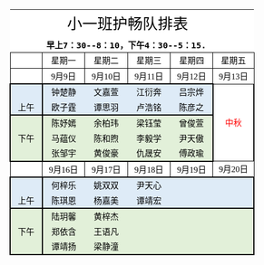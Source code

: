 <html xmlns:v="urn:schemas-microsoft-com:vml"
xmlns:o="urn:schemas-microsoft-com:office:office"
xmlns:x="urn:schemas-microsoft-com:office:excel"
xmlns="http://www.w3.org/TR/REC-html40">

<head>
<meta http-equiv="Content-Type" content="text/html; charset=utf-8">
<meta name="ProgId" content="Excel.Sheet">
<meta name="Generator" content="Aspose.Cell 18.4">
<link rel="File-List" href="090520175159_files/filelist.xml">
<link rel="Edit-Time-Data" href="090520175159_files/editdata.mso">
<link rel="OLE-Object-Data" href="090520175159_files/oledata.mso">
<!--[if gte mso 9]><xml>
 <o:DocumentProperties>
  <o:Author>bin chen</o:Author>
  <o:Created>2015-06-06T02:19:34Z</o:Created>
  <o:LastSaved>2019-09-05T19:19:11Z</o:LastSaved>
</o:DocumentProperties>
</xml><![endif]-->
<style>
<!--table
 {mso-displayed-decimal-separator:"\.";
 mso-displayed-thousand-separator:"\,";}
@page
 {
 mso-header-data:"";
 mso-footer-data:"";
 margin:0.75in 0.7in 0.75in 0.7in;
 mso-header-margin:0.3in;
 mso-footer-margin:0.3in;
 mso-page-orientation:Portrait;
 }
tr
 {mso-height-source:auto;
 mso-ruby-visibility:none;}
col
 {mso-width-source:auto;
 mso-ruby-visibility:none;}
br
 {mso-data-placement:same-cell;}
ruby
 {ruby-align:left;}
.style0
 {
 mso-number-format:General;
 text-align:general;
 vertical-align:bottom;
 white-space:nowrap;
 background:white;
 mso-pattern:auto;
 color:#000000;
 font-size:11pt;
 font-weight:400;
 font-style:normal;
 font-family:"等线","sans-serif";
 border:none;
 mso-protection:locked visible;
 mso-style-name:Normal;
 mso-style-id:0;}
.font0
 {
 color:#000000;
 font-size:11pt;
 font-weight:400;
 font-style:normal;
 font-family:"等线","sans-serif"; }
.font1
 {
 color:#000000;
 font-size:10pt;
 font-weight:400;
 font-style:normal;
 font-family:"Arial","sans-serif"; }
.font2
 {
 color:#000000;
 font-size:9pt;
 font-weight:400;
 font-style:normal;
 font-family:"等线","monospace"; }
.font3
 {
 color:#FF0000;
 font-size:11pt;
 font-weight:400;
 font-style:normal;
 font-family:"等线","sans-serif"; }
.font4
 {
 color:#000000;
 font-size:20pt;
 font-weight:400;
 font-style:normal;
 font-family:"等线","monospace"; }
.font5
 {
 color:#000000;
 font-size:11pt;
 font-weight:700;
 font-style:normal;
 font-family:"等线","monospace"; }
td
 {mso-style-parent:style0;
 mso-number-format:General;
 text-align:general;
 vertical-align:bottom;
 white-space:nowrap;
 background:white;
 mso-pattern:auto;
 color:#000000;
 font-size:11pt;
 font-weight:400;
 font-style:normal;
 font-family:"等线","sans-serif";
 border:none;
 mso-protection:locked visible;
 mso-ignore:padding;}
.style0
 {
 text-align:general;
 vertical-align:bottom;
 white-space:nowrap;
 background:white;
 mso-pattern:auto;
 color:#000000;
 font-size:11pt;
 font-weight:400;
 font-style:normal;
 font-family:"等线","sans-serif";
 mso-protection:locked visible;
 mso-style-name:"Normal";
 }
.style1
 {
 text-align:general;
 vertical-align:middle;
 white-space:nowrap;
 background:white;
 mso-pattern:auto;
 color:#000000;
 font-size:10pt;
 font-weight:400;
 font-style:normal;
 font-family:"Arial","sans-serif";
 mso-protection:locked visible;
 }
.style2
 {
 text-align:general;
 vertical-align:middle;
 white-space:nowrap;
 background:white;
 mso-pattern:auto;
 color:#000000;
 font-size:10pt;
 font-weight:400;
 font-style:normal;
 font-family:"Arial","sans-serif";
 mso-protection:locked visible;
 }
.style3
 {
 text-align:general;
 vertical-align:middle;
 white-space:nowrap;
 background:white;
 mso-pattern:auto;
 color:#000000;
 font-size:10pt;
 font-weight:400;
 font-style:normal;
 font-family:"Arial","sans-serif";
 mso-protection:locked visible;
 }
.style4
 {
 text-align:general;
 vertical-align:middle;
 white-space:nowrap;
 background:white;
 mso-pattern:auto;
 color:#000000;
 font-size:10pt;
 font-weight:400;
 font-style:normal;
 font-family:"Arial","sans-serif";
 mso-protection:locked visible;
 }
.style5
 {
 text-align:general;
 vertical-align:middle;
 white-space:nowrap;
 background:white;
 mso-pattern:auto;
 color:#000000;
 font-size:10pt;
 font-weight:400;
 font-style:normal;
 font-family:"Arial","sans-serif";
 mso-protection:locked visible;
 }
.style6
 {
 text-align:general;
 vertical-align:middle;
 white-space:nowrap;
 background:white;
 mso-pattern:auto;
 color:#000000;
 font-size:10pt;
 font-weight:400;
 font-style:normal;
 font-family:"Arial","sans-serif";
 mso-protection:locked visible;
 }
.style7
 {
 text-align:general;
 vertical-align:middle;
 white-space:nowrap;
 background:white;
 mso-pattern:auto;
 color:#000000;
 font-size:10pt;
 font-weight:400;
 font-style:normal;
 font-family:"Arial","sans-serif";
 mso-protection:locked visible;
 }
.style8
 {
 text-align:general;
 vertical-align:middle;
 white-space:nowrap;
 background:white;
 mso-pattern:auto;
 color:#000000;
 font-size:10pt;
 font-weight:400;
 font-style:normal;
 font-family:"Arial","sans-serif";
 mso-protection:locked visible;
 }
.style9
 {
 text-align:general;
 vertical-align:middle;
 white-space:nowrap;
 background:white;
 mso-pattern:auto;
 color:#000000;
 font-size:10pt;
 font-weight:400;
 font-style:normal;
 font-family:"Arial","sans-serif";
 mso-protection:locked visible;
 }
.style10
 {
 text-align:general;
 vertical-align:middle;
 white-space:nowrap;
 background:white;
 mso-pattern:auto;
 color:#000000;
 font-size:10pt;
 font-weight:400;
 font-style:normal;
 font-family:"Arial","sans-serif";
 mso-protection:locked visible;
 }
.style11
 {
 text-align:general;
 vertical-align:middle;
 white-space:nowrap;
 background:white;
 mso-pattern:auto;
 color:#000000;
 font-size:10pt;
 font-weight:400;
 font-style:normal;
 font-family:"Arial","sans-serif";
 mso-protection:locked visible;
 }
.style12
 {
 text-align:general;
 vertical-align:middle;
 white-space:nowrap;
 background:white;
 mso-pattern:auto;
 color:#000000;
 font-size:10pt;
 font-weight:400;
 font-style:normal;
 font-family:"Arial","sans-serif";
 mso-protection:locked visible;
 }
.style13
 {
 text-align:general;
 vertical-align:middle;
 white-space:nowrap;
 background:white;
 mso-pattern:auto;
 color:#000000;
 font-size:10pt;
 font-weight:400;
 font-style:normal;
 font-family:"Arial","sans-serif";
 mso-protection:locked visible;
 }
.style14
 {
 text-align:general;
 vertical-align:middle;
 white-space:nowrap;
 background:white;
 mso-pattern:auto;
 color:#000000;
 font-size:10pt;
 font-weight:400;
 font-style:normal;
 font-family:"Arial","sans-serif";
 mso-protection:locked visible;
 }
.x15
 {
 mso-style-parent:style0;
 mso-number-format:General;
 text-align:general;
 vertical-align:bottom;
 white-space:nowrap;
 background:white;
 mso-pattern:auto;
 color:#000000;
 font-size:11pt;
 font-weight:400;
 font-style:normal;
 font-family:"等线","sans-serif";
 mso-protection:locked visible;
 }
.style16
 {
 mso-number-format:"0%";
 text-align:general;
 vertical-align:middle;
 white-space:nowrap;
 background:white;
 mso-pattern:auto;
 color:#000000;
 font-size:10pt;
 font-weight:400;
 font-style:normal;
 font-family:"Arial","sans-serif";
 mso-protection:locked visible;
 mso-style-name:"Percent";
 }
.style17
 {
 mso-number-format:"_ \0022¥\0022* \#\,\#\#0\.00_ \;_ \0022¥\0022* -\#\,\#\#0\.00_ \;_ \0022¥\0022* \0022-\0022??_ \;_ \@_ ";
 text-align:general;
 vertical-align:middle;
 white-space:nowrap;
 background:white;
 mso-pattern:auto;
 color:#000000;
 font-size:10pt;
 font-weight:400;
 font-style:normal;
 font-family:"Arial","sans-serif";
 mso-protection:locked visible;
 mso-style-name:"Currency";
 }
.style18
 {
 mso-number-format:"_ \0022¥\0022* \#\,\#\#0_ \;_ \0022¥\0022* -\#\,\#\#0_ \;_ \0022¥\0022* \0022-\0022_ \;_ \@_ ";
 text-align:general;
 vertical-align:middle;
 white-space:nowrap;
 background:white;
 mso-pattern:auto;
 color:#000000;
 font-size:10pt;
 font-weight:400;
 font-style:normal;
 font-family:"Arial","sans-serif";
 mso-protection:locked visible;
 mso-style-name:"Currency [0]";
 }
.style19
 {
 mso-number-format:"_ * \#\,\#\#0\.00_ \;_ * -\#\,\#\#0\.00_ \;_ * \0022-\0022??_ \;_ \@_ ";
 text-align:general;
 vertical-align:middle;
 white-space:nowrap;
 background:white;
 mso-pattern:auto;
 color:#000000;
 font-size:10pt;
 font-weight:400;
 font-style:normal;
 font-family:"Arial","sans-serif";
 mso-protection:locked visible;
 mso-style-name:"Comma";
 }
.style20
 {
 mso-number-format:"_ * \#\,\#\#0_ \;_ * -\#\,\#\#0_ \;_ * \0022-\0022_ \;_ \@_ ";
 text-align:general;
 vertical-align:middle;
 white-space:nowrap;
 background:white;
 mso-pattern:auto;
 color:#000000;
 font-size:10pt;
 font-weight:400;
 font-style:normal;
 font-family:"Arial","sans-serif";
 mso-protection:locked visible;
 mso-style-name:"Comma [0]";
 }
.x21
 {
 mso-style-parent:style0;
 mso-number-format:General;
 text-align:center;
 vertical-align:middle;
 white-space:nowrap;
 background:#DEEBF7;
 mso-pattern:auto none;
 color:#000000;
 font-size:11pt;
 font-weight:400;
 font-style:normal;
 font-family:"等线","sans-serif";
 border-top:none;
 border-right:none;
 border-bottom:2px solid windowtext;
 border-left:2px solid windowtext;
 mso-diagonal-down:none;
 mso-diagonal-up:none;
 mso-protection:locked visible;
 }
.x22
 {
 mso-style-parent:style0;
 mso-number-format:General;
 text-align:center;
 vertical-align:middle;
 white-space:nowrap;
 background:#DEEBF7;
 mso-pattern:auto none;
 color:#000000;
 font-size:11pt;
 font-weight:400;
 font-style:normal;
 font-family:"等线","sans-serif";
 border-top:none;
 border-right:none;
 border-bottom:2px solid windowtext;
 border-left:none;
 mso-diagonal-down:none;
 mso-diagonal-up:none;
 mso-protection:locked visible;
 }
.x23
 {
 mso-style-parent:style0;
 mso-number-format:General;
 text-align:center;
 vertical-align:middle;
 white-space:nowrap;
 background:#DEEBF7;
 mso-pattern:auto none;
 color:#000000;
 font-size:11pt;
 font-weight:400;
 font-style:normal;
 font-family:"等线","sans-serif";
 border-top:none;
 border-right:2px solid windowtext;
 border-bottom:2px solid windowtext;
 border-left:none;
 mso-diagonal-down:none;
 mso-diagonal-up:none;
 mso-protection:locked visible;
 }
.x24
 {
 mso-style-parent:style0;
 mso-number-format:General;
 text-align:center;
 vertical-align:middle;
 white-space:nowrap;
 background:#E2F0D9;
 mso-pattern:auto none;
 color:#000000;
 font-size:11pt;
 font-weight:400;
 font-style:normal;
 font-family:"等线","sans-serif";
 border-top:2px solid windowtext;
 border-right:none;
 border-bottom:none;
 border-left:none;
 mso-diagonal-down:none;
 mso-diagonal-up:none;
 mso-protection:locked visible;
 }
.x25
 {
 mso-style-parent:style0;
 mso-number-format:General;
 text-align:center;
 vertical-align:middle;
 white-space:nowrap;
 background:#E2F0D9;
 mso-pattern:auto none;
 color:#000000;
 font-size:11pt;
 font-weight:400;
 font-style:normal;
 font-family:"等线","sans-serif";
 mso-protection:locked visible;
 }
.x26
 {
 mso-style-parent:style0;
 mso-number-format:General;
 text-align:center;
 vertical-align:middle;
 white-space:nowrap;
 background:#E2F0D9;
 mso-pattern:auto none;
 color:#000000;
 font-size:11pt;
 font-weight:400;
 font-style:normal;
 font-family:"等线","sans-serif";
 border-top:2px solid windowtext;
 border-right:none;
 border-bottom:none;
 border-left:2px solid windowtext;
 mso-diagonal-down:none;
 mso-diagonal-up:none;
 mso-protection:locked visible;
 }
.x27
 {
 mso-style-parent:style0;
 mso-number-format:General;
 text-align:center;
 vertical-align:middle;
 white-space:nowrap;
 background:#E2F0D9;
 mso-pattern:auto none;
 color:#000000;
 font-size:11pt;
 font-weight:400;
 font-style:normal;
 font-family:"等线","sans-serif";
 border-top:none;
 border-right:2px solid windowtext;
 border-bottom:none;
 border-left:none;
 mso-diagonal-down:none;
 mso-diagonal-up:none;
 mso-protection:locked visible;
 }
.x28
 {
 mso-style-parent:style0;
 mso-number-format:General;
 text-align:center;
 vertical-align:middle;
 white-space:nowrap;
 background:#E2F0D9;
 mso-pattern:auto none;
 color:#000000;
 font-size:11pt;
 font-weight:400;
 font-style:normal;
 font-family:"等线","sans-serif";
 border-top:none;
 border-right:none;
 border-bottom:none;
 border-left:2px solid windowtext;
 mso-diagonal-down:none;
 mso-diagonal-up:none;
 mso-protection:locked visible;
 }
.x29
 {
 mso-style-parent:style0;
 mso-number-format:General;
 text-align:center;
 vertical-align:middle;
 white-space:nowrap;
 background:#E2F0D9;
 mso-pattern:auto none;
 color:#000000;
 font-size:11pt;
 font-weight:400;
 font-style:normal;
 font-family:"等线","sans-serif";
 border-top:none;
 border-right:none;
 border-bottom:2px solid windowtext;
 border-left:2px solid windowtext;
 mso-diagonal-down:none;
 mso-diagonal-up:none;
 mso-protection:locked visible;
 }
.x30
 {
 mso-style-parent:style0;
 mso-number-format:General;
 text-align:center;
 vertical-align:bottom;
 white-space:nowrap;
 background:#E2F0D9;
 mso-pattern:auto none;
 color:#000000;
 font-size:11pt;
 font-weight:400;
 font-style:normal;
 font-family:"等线","sans-serif";
 border-top:none;
 border-right:none;
 border-bottom:2px solid windowtext;
 border-left:none;
 mso-diagonal-down:none;
 mso-diagonal-up:none;
 mso-protection:locked visible;
 }
.x31
 {
 mso-style-parent:style0;
 mso-number-format:General;
 text-align:general;
 vertical-align:bottom;
 white-space:nowrap;
 background:#E2F0D9;
 mso-pattern:auto none;
 color:#000000;
 font-size:11pt;
 font-weight:400;
 font-style:normal;
 font-family:"等线","sans-serif";
 border-top:none;
 border-right:none;
 border-bottom:2px solid windowtext;
 border-left:none;
 mso-diagonal-down:none;
 mso-diagonal-up:none;
 mso-protection:locked visible;
 }
.x32
 {
 mso-style-parent:style0;
 mso-number-format:General;
 text-align:general;
 vertical-align:bottom;
 white-space:nowrap;
 background:#E2F0D9;
 mso-pattern:auto none;
 color:#000000;
 font-size:11pt;
 font-weight:400;
 font-style:normal;
 font-family:"等线","sans-serif";
 border-top:none;
 border-right:2px solid windowtext;
 border-bottom:2px solid windowtext;
 border-left:none;
 mso-diagonal-down:none;
 mso-diagonal-up:none;
 mso-protection:locked visible;
 }
.x33
 {
 mso-style-parent:style0;
 mso-number-format:General;
 text-align:center;
 vertical-align:middle;
 white-space:nowrap;
 background:#DEEBF7;
 mso-pattern:auto none;
 color:#000000;
 font-size:11pt;
 font-weight:400;
 font-style:normal;
 font-family:"等线","sans-serif";
 border-top:none;
 border-right:none;
 border-bottom:none;
 border-left:2px solid windowtext;
 mso-diagonal-down:none;
 mso-diagonal-up:none;
 mso-protection:locked visible;
 }
.x34
 {
 mso-style-parent:style0;
 mso-number-format:General;
 text-align:center;
 vertical-align:middle;
 white-space:nowrap;
 background:#DEEBF7;
 mso-pattern:auto none;
 color:#000000;
 font-size:11pt;
 font-weight:400;
 font-style:normal;
 font-family:"等线","sans-serif";
 mso-protection:locked visible;
 }
.x35
 {
 mso-style-parent:style0;
 mso-number-format:General;
 text-align:general;
 vertical-align:bottom;
 white-space:nowrap;
 background:white;
 mso-pattern:auto;
 color:#000000;
 font-size:11pt;
 font-weight:400;
 font-style:normal;
 font-family:"等线","sans-serif";
 border-top:1px solid windowtext;
 border-right:1px solid windowtext;
 border-bottom:1px solid windowtext;
 border-left:1px solid windowtext;
 mso-diagonal-down:none;
 mso-diagonal-up:none;
 mso-protection:locked visible;
 }
.x36
 {
 mso-style-parent:style0;
 mso-number-format:General;
 text-align:center;
 vertical-align:bottom;
 white-space:nowrap;
 background:white;
 mso-pattern:auto;
 color:#000000;
 font-size:11pt;
 font-weight:400;
 font-style:normal;
 font-family:"等线","sans-serif";
 border-top:1px solid windowtext;
 border-right:1px solid windowtext;
 border-bottom:1px solid windowtext;
 border-left:1px solid windowtext;
 mso-diagonal-down:none;
 mso-diagonal-up:none;
 mso-protection:locked visible;
 }
.x37
 {
 mso-style-parent:style0;
 mso-number-format:"m\0022月\0022d\0022日\0022";
 text-align:center;
 vertical-align:bottom;
 white-space:nowrap;
 background:white;
 mso-pattern:auto;
 color:#000000;
 font-size:11pt;
 font-weight:400;
 font-style:normal;
 font-family:"等线","sans-serif";
 border-top:1px solid windowtext;
 border-right:1px solid windowtext;
 border-bottom:1px solid windowtext;
 border-left:1px solid windowtext;
 mso-diagonal-down:none;
 mso-diagonal-up:none;
 mso-protection:locked visible;
 }
.x38
 {
 mso-style-parent:style0;
 mso-number-format:General;
 text-align:center;
 vertical-align:middle;
 white-space:nowrap;
 background:#DEEBF7;
 mso-pattern:auto none;
 color:#000000;
 font-size:11pt;
 font-weight:400;
 font-style:normal;
 font-family:"等线","sans-serif";
 border-top:none;
 border-right:2px solid windowtext;
 border-bottom:none;
 border-left:none;
 mso-diagonal-down:none;
 mso-diagonal-up:none;
 mso-protection:locked visible;
 }
.x39
 {
 mso-style-parent:style0;
 mso-number-format:General;
 text-align:center;
 vertical-align:bottom;
 white-space:nowrap;
 background:#DEEBF7;
 mso-pattern:auto none;
 color:#000000;
 font-size:11pt;
 font-weight:400;
 font-style:normal;
 font-family:"等线","sans-serif";
 border-top:none;
 border-right:2px solid windowtext;
 border-bottom:2px solid windowtext;
 border-left:2px solid windowtext;
 mso-diagonal-down:none;
 mso-diagonal-up:none;
 mso-protection:locked visible;
 }
.x40
 {
 mso-style-parent:style0;
 mso-number-format:General;
 text-align:center;
 vertical-align:middle;
 white-space:nowrap;
 background:#E2F0D9;
 mso-pattern:auto none;
 color:#000000;
 font-size:11pt;
 font-weight:400;
 font-style:normal;
 font-family:"等线","sans-serif";
 border-top:2px solid windowtext;
 border-right:2px solid windowtext;
 border-bottom:none;
 border-left:2px solid windowtext;
 mso-diagonal-down:none;
 mso-diagonal-up:none;
 mso-protection:locked visible;
 }
.x41
 {
 mso-style-parent:style0;
 mso-number-format:General;
 text-align:center;
 vertical-align:middle;
 white-space:nowrap;
 background:#E2F0D9;
 mso-pattern:auto none;
 color:#000000;
 font-size:11pt;
 font-weight:400;
 font-style:normal;
 font-family:"等线","sans-serif";
 border-top:none;
 border-right:2px solid windowtext;
 border-bottom:none;
 border-left:2px solid windowtext;
 mso-diagonal-down:none;
 mso-diagonal-up:none;
 mso-protection:locked visible;
 }
.x42
 {
 mso-style-parent:style0;
 mso-number-format:General;
 text-align:center;
 vertical-align:bottom;
 white-space:nowrap;
 background:#DEEBF7;
 mso-pattern:auto none;
 color:#000000;
 font-size:11pt;
 font-weight:400;
 font-style:normal;
 font-family:"等线","sans-serif";
 border-top:none;
 border-right:none;
 border-bottom:2px solid windowtext;
 border-left:2px solid windowtext;
 mso-diagonal-down:none;
 mso-diagonal-up:none;
 mso-protection:locked visible;
 }
.x43
 {
 mso-style-parent:style0;
 mso-number-format:General;
 text-align:center;
 vertical-align:middle;
 white-space:nowrap;
 background:#E2F0D9;
 mso-pattern:auto none;
 color:#000000;
 font-size:11pt;
 font-weight:400;
 font-style:normal;
 font-family:"等线","sans-serif";
 border-top:2px solid windowtext;
 border-right:none;
 border-bottom:none;
 border-left:2px solid windowtext;
 mso-diagonal-down:none;
 mso-diagonal-up:none;
 mso-protection:locked visible;
 }
.x44
 {
 mso-style-parent:style0;
 mso-number-format:General;
 text-align:center;
 vertical-align:middle;
 white-space:nowrap;
 background:#E2F0D9;
 mso-pattern:auto none;
 color:#000000;
 font-size:11pt;
 font-weight:400;
 font-style:normal;
 font-family:"等线","sans-serif";
 border-top:none;
 border-right:none;
 border-bottom:none;
 border-left:2px solid windowtext;
 mso-diagonal-down:none;
 mso-diagonal-up:none;
 mso-protection:locked visible;
 }
.x45
 {
 mso-style-parent:style0;
 mso-number-format:General;
 text-align:center;
 vertical-align:middle;
 white-space:nowrap;
 background:#E2F0D9;
 mso-pattern:auto none;
 color:#000000;
 font-size:11pt;
 font-weight:400;
 font-style:normal;
 font-family:"等线","sans-serif";
 border-top:none;
 border-right:none;
 border-bottom:2px solid windowtext;
 border-left:2px solid windowtext;
 mso-diagonal-down:none;
 mso-diagonal-up:none;
 mso-protection:locked visible;
 }
.x46
 {
 mso-style-parent:style0;
 mso-number-format:General;
 text-align:center;
 vertical-align:middle;
 white-space:nowrap;
 background:white;
 mso-pattern:auto;
 color:#FF0000;
 font-size:11pt;
 font-weight:400;
 font-style:normal;
 font-family:"等线","sans-serif";
 border-top:none;
 border-right:2px solid windowtext;
 border-bottom:none;
 border-left:2px solid windowtext;
 mso-diagonal-down:none;
 mso-diagonal-up:none;
 mso-protection:locked visible;
 }
.x47
 {
 mso-style-parent:style0;
 mso-number-format:General;
 text-align:center;
 vertical-align:middle;
 white-space:nowrap;
 background:white;
 mso-pattern:auto;
 color:#FF0000;
 font-size:11pt;
 font-weight:400;
 font-style:normal;
 font-family:"等线","monospace";
 border-top:none;
 border-right:2px solid windowtext;
 border-bottom:none;
 border-left:2px solid windowtext;
 mso-diagonal-down:none;
 mso-diagonal-up:none;
 mso-protection:locked visible;
 }
.x48
 {
 mso-style-parent:style0;
 mso-number-format:General;
 text-align:center;
 vertical-align:middle;
 white-space:nowrap;
 background:white;
 mso-pattern:auto;
 color:#000000;
 font-size:20pt;
 font-weight:400;
 font-style:normal;
 font-family:"等线","monospace";
 mso-protection:locked visible;
 }
.x49
 {
 mso-style-parent:style0;
 mso-number-format:General;
 text-align:center;
 vertical-align:middle;
 white-space:nowrap;
 background:white;
 mso-pattern:auto;
 color:#000000;
 font-size:11pt;
 font-weight:400;
 font-style:normal;
 font-family:"等线","sans-serif";
 mso-protection:locked visible;
 }
.x50
 {
 mso-style-parent:style0;
 mso-number-format:General;
 text-align:center;
 vertical-align:middle;
 white-space:nowrap;
 background:#E2F0D9;
 mso-pattern:auto none;
 color:#000000;
 font-size:11pt;
 font-weight:400;
 font-style:normal;
 font-family:"等线","sans-serif";
 border-top:2px solid windowtext;
 border-right:2px solid windowtext;
 border-bottom:none;
 border-left:none;
 mso-diagonal-down:none;
 mso-diagonal-up:none;
 mso-protection:locked visible;
 }
.x51
 {
 mso-style-parent:style0;
 mso-number-format:General;
 text-align:general;
 vertical-align:bottom;
 white-space:nowrap;
 background:#E2F0D9;
 mso-pattern:auto none;
 color:#000000;
 font-size:11pt;
 font-weight:400;
 font-style:normal;
 font-family:"等线","sans-serif";
 mso-protection:locked visible;
 }
.x52
 {
 mso-style-parent:style0;
 mso-number-format:General;
 text-align:general;
 vertical-align:bottom;
 white-space:nowrap;
 background:white;
 mso-pattern:auto;
 color:#000000;
 font-size:11pt;
 font-weight:400;
 font-style:normal;
 font-family:"等线","sans-serif";
 border-top:1px solid windowtext;
 border-right:1px solid windowtext;
 border-bottom:none;
 border-left:1px solid windowtext;
 mso-diagonal-down:none;
 mso-diagonal-up:none;
 mso-protection:locked visible;
 }
.x53
 {
 mso-style-parent:style0;
 mso-number-format:"m\0022月\0022d\0022日\0022";
 text-align:center;
 vertical-align:middle;
 white-space:nowrap;
 background:white;
 mso-pattern:auto;
 color:#000000;
 font-size:11pt;
 font-weight:400;
 font-style:normal;
 font-family:"等线","sans-serif";
 border-top:1px solid windowtext;
 border-right:1px solid windowtext;
 border-bottom:none;
 border-left:1px solid windowtext;
 mso-diagonal-down:none;
 mso-diagonal-up:none;
 mso-protection:locked visible;
 }
.x54
 {
 mso-style-parent:style0;
 mso-number-format:General;
 text-align:center;
 vertical-align:bottom;
 white-space:nowrap;
 background:#DEEBF7;
 mso-pattern:auto none;
 color:#000000;
 font-size:11pt;
 font-weight:400;
 font-style:normal;
 font-family:"等线","sans-serif";
 border-top:2px solid windowtext;
 border-right:none;
 border-bottom:none;
 border-left:2px solid windowtext;
 mso-diagonal-down:none;
 mso-diagonal-up:none;
 mso-protection:locked visible;
 }
.x55
 {
 mso-style-parent:style0;
 mso-number-format:General;
 text-align:center;
 vertical-align:middle;
 white-space:nowrap;
 background:#DEEBF7;
 mso-pattern:auto none;
 color:#000000;
 font-size:11pt;
 font-weight:400;
 font-style:normal;
 font-family:"等线","sans-serif";
 border-top:2px solid windowtext;
 border-right:none;
 border-bottom:none;
 border-left:2px solid windowtext;
 mso-diagonal-down:none;
 mso-diagonal-up:none;
 mso-protection:locked visible;
 }
.x56
 {
 mso-style-parent:style0;
 mso-number-format:General;
 text-align:center;
 vertical-align:middle;
 white-space:nowrap;
 background:#DEEBF7;
 mso-pattern:auto none;
 color:#000000;
 font-size:11pt;
 font-weight:400;
 font-style:normal;
 font-family:"等线","sans-serif";
 border-top:2px solid windowtext;
 border-right:none;
 border-bottom:none;
 border-left:none;
 mso-diagonal-down:none;
 mso-diagonal-up:none;
 mso-protection:locked visible;
 }
.x57
 {
 mso-style-parent:style0;
 mso-number-format:General;
 text-align:center;
 vertical-align:middle;
 white-space:nowrap;
 background:#DEEBF7;
 mso-pattern:auto none;
 color:#000000;
 font-size:11pt;
 font-weight:400;
 font-style:normal;
 font-family:"等线","sans-serif";
 border-top:2px solid windowtext;
 border-right:2px solid windowtext;
 border-bottom:none;
 border-left:none;
 mso-diagonal-down:none;
 mso-diagonal-up:none;
 mso-protection:locked visible;
 }
.x58
 {
 mso-style-parent:style0;
 mso-number-format:"m\0022月\0022d\0022日\0022";
 text-align:center;
 vertical-align:bottom;
 white-space:nowrap;
 background:white;
 mso-pattern:auto;
 color:#000000;
 font-size:11pt;
 font-weight:400;
 font-style:normal;
 font-family:"等线","sans-serif";
 border-top:1px solid windowtext;
 border-right:1px solid windowtext;
 border-bottom:none;
 border-left:1px solid windowtext;
 mso-diagonal-down:none;
 mso-diagonal-up:none;
 mso-protection:locked visible;
 }
.x59
 {
 mso-style-parent:style0;
 mso-number-format:General;
 text-align:general;
 vertical-align:bottom;
 white-space:nowrap;
 background:white;
 mso-pattern:auto;
 color:#000000;
 font-size:11pt;
 font-weight:400;
 font-style:normal;
 font-family:"等线","sans-serif";
 border-top:none;
 border-right:1px solid windowtext;
 border-bottom:none;
 border-left:1px solid windowtext;
 mso-diagonal-down:none;
 mso-diagonal-up:none;
 mso-protection:locked visible;
 }
.x60
 {
 mso-style-parent:style0;
 mso-number-format:"m\0022月\0022d\0022日\0022";
 text-align:center;
 vertical-align:middle;
 white-space:nowrap;
 background:white;
 mso-pattern:auto;
 color:#000000;
 font-size:11pt;
 font-weight:400;
 font-style:normal;
 font-family:"等线","sans-serif";
 border-top:none;
 border-right:1px solid windowtext;
 border-bottom:none;
 border-left:1px solid windowtext;
 mso-diagonal-down:none;
 mso-diagonal-up:none;
 mso-protection:locked visible;
 }
.x61
 {
 mso-style-parent:style0;
 mso-number-format:General;
 text-align:center;
 vertical-align:bottom;
 white-space:nowrap;
 background:#DEEBF7;
 mso-pattern:auto none;
 color:#000000;
 font-size:11pt;
 font-weight:400;
 font-style:normal;
 font-family:"等线","sans-serif";
 border-top:2px solid windowtext;
 border-right:2px solid windowtext;
 border-bottom:none;
 border-left:2px solid windowtext;
 mso-diagonal-down:none;
 mso-diagonal-up:none;
 mso-protection:locked visible;
 }
.x62
 {
 mso-style-parent:style0;
 mso-number-format:General;
 text-align:center;
 vertical-align:middle;
 white-space:nowrap;
 background:#E2F0D9;
 mso-pattern:auto none;
 color:#000000;
 font-size:11pt;
 font-weight:400;
 font-style:normal;
 font-family:"等线","sans-serif";
 border-top:none;
 border-right:2px solid windowtext;
 border-bottom:2px solid windowtext;
 border-left:2px solid windowtext;
 mso-diagonal-down:none;
 mso-diagonal-up:none;
 mso-protection:locked visible;
 }
.x63
 {
 mso-style-parent:style0;
 mso-number-format:General;
 text-align:center;
 vertical-align:middle;
 white-space:nowrap;
 background:#E2F0D9;
 mso-pattern:auto none;
 color:#000000;
 font-size:11pt;
 font-weight:400;
 font-style:normal;
 font-family:"等线","sans-serif";
 border-top:none;
 border-right:none;
 border-bottom:2px solid windowtext;
 border-left:none;
 mso-diagonal-down:none;
 mso-diagonal-up:none;
 mso-protection:locked visible;
 }
.x64
 {
 mso-style-parent:style0;
 mso-number-format:General;
 text-align:center;
 vertical-align:middle;
 white-space:nowrap;
 background:#E2F0D9;
 mso-pattern:auto none;
 color:#000000;
 font-size:11pt;
 font-weight:400;
 font-style:normal;
 font-family:"等线","sans-serif";
 border-top:none;
 border-right:2px solid windowtext;
 border-bottom:2px solid windowtext;
 border-left:none;
 mso-diagonal-down:none;
 mso-diagonal-up:none;
 mso-protection:locked visible;
 }
.x65
 {
 mso-style-parent:style0;
 mso-number-format:General;
 text-align:general;
 vertical-align:bottom;
 white-space:nowrap;
 background:white;
 mso-pattern:auto;
 color:#000000;
 font-size:11pt;
 font-weight:700;
 font-style:normal;
 font-family:"等线","monospace";
 mso-protection:locked visible;
 }
-->
</style>
<!--[if gte mso 9]><xml>
 <x:ExcelWorkbook>
  <x:ExcelWorksheets>
   <x:ExcelWorksheet>
    <x:Name>Sheet1</x:Name>
<x:WorksheetOptions>
 <x:StandardWidth>2304</x:StandardWidth>
 <x:Print>
  <x:ValidPrinterInfo/>
  <x:PaperSizeIndex>9</x:PaperSizeIndex>
  <x:HorizontalResolution>600</x:HorizontalResolution>
  <x:VerticalResolution>600</x:VerticalResolution>
 </x:Print>
 <x:Selected/>
</x:WorksheetOptions>
   </x:ExcelWorksheet>
  </x:ExcelWorksheets>
  <x:WindowHeight>15840</x:WindowHeight>
  <x:WindowWidth>29040</x:WindowWidth>
  <x:WindowTopX>-120</x:WindowTopX>
  <x:WindowTopY>-120</x:WindowTopY>
  <x:RefModeR1C1/>
  <x:TabRatio>600</x:TabRatio>
  <x:ActiveSheet>0</x:ActiveSheet>
 </x:ExcelWorkbook>
</xml><![endif]-->
</head>
<body link='blue' vlink='purple' >

<table border='0' cellpadding='0' cellspacing='0' width='432' style='border-collapse: 
 collapse;table-layout:fixed;width:324pt'>
 <col width='72' span='6' style='width:54pt'>
 <tr height='19' style='mso-height-source:userset;height:14.25pt' id='r0'>
<td height='19' width='72' style='height:14.25pt;width:54pt;'></td>
<td colspan='4' rowspan='2' height='38' class='x48' width='288' style='height:28.5pt;'>小一班护畅队排表</td>
<td width='72' style='width:54pt;'></td>
 </tr>
 <tr height='19' style='mso-height-source:userset;height:14.25pt' id='r1'>
<td height='19' style='height:14.25pt;'></td>
<td></td>
 </tr>
 <tr height='19' style='mso-height-source:userset;height:14.25pt' id='r2'>
<td height='19' style='height:14.25pt;'></td>
<td colspan='4' class='x65' style='mso-ignore:colspan;'>早上7：30--8：10，下午4：30--5：15.</td>
<td></td>
 </tr>
 <tr height='19' style='mso-height-source:userset;height:14.25pt' id='r3'>
<td height='17' class='x35' style='height:12.75pt;'></td>
<td class='x36'>星期一</td>
<td class='x36'>星期二</td>
<td class='x36'>星期三</td>
<td class='x36'>星期四</td>
<td class='x36'>星期五</td>
 </tr>
 <tr height='20' style='mso-height-source:userset;height:15pt' id='r4'>
<td height='17' class='x52' style='height:12.75pt;'></td>
<td class='x58' x:num="43717">9月9日</td>
<td class='x58' x:num="43718">9月10日</td>
<td class='x58' x:num="43719">9月11日</td>
<td class='x58' x:num="43720">9月12日</td>
<td class='x37' x:num="43721">9月13日</td>
 </tr>
 <tr height='19' style='mso-height-source:userset;height:14.25pt' id='r5'>
<td rowspan='2' height='37' class='x61' style='border-right:2px solid windowtext;border-bottom:2px solid windowtext;height:27.75pt;'>上午</td>
<td class='x55'>钟楚静</td>
<td class='x56'>文嘉萱 </td>
<td class='x56'>江衍奔</td>
<td class='x57'>吕宗烨</td>
<td rowspan='5' height='96' class='x46' style='border-right:2px solid windowtext;height:72pt;'>中秋</td>
 </tr>
 <tr height='20' style='mso-height-source:userset;height:15pt' id='r6'>
<td class='x21'>欧子霆 </td>
<td class='x22'>谭思羽</td>
<td class='x22'>卢浩铭</td>
<td class='x23'>陈彦之</td>
 </tr>
 <tr height='19' style='mso-height-source:userset;height:14.25pt' id='r7'>
<td rowspan='3' height='56' class='x40' style='border-right:2px solid windowtext;border-bottom:2px solid windowtext;height:42pt;'>下午</td>
<td class='x26'>陈妤嫣</td>
<td class='x25'>余柏玮</td>
<td class='x24'>梁钰莹 </td>
<td class='x50'>曾俊萱 </td>
 </tr>
 <tr height='19' style='mso-height-source:userset;height:14.25pt' id='r8'>
<td class='x28'>马蕴仪</td>
<td class='x25'>陈和煦</td>
<td class='x25'>李毅学</td>
<td class='x27'>尹天傲</td>
 </tr>
 <tr height='20' style='mso-height-source:userset;height:15pt' id='r9'>
<td class='x29'>张邹宇</td>
<td class='x63'>黄俊豪</td>
<td class='x63'>仇晟安</td>
<td class='x64'>傅政瑜</td>
 </tr>
 <tr height='20' style='mso-height-source:userset;height:15pt' id='r10'>
<td height='16' class='x59' style='height:12pt;'></td>
<td class='x60' x:num="43724">9月16日</td>
<td class='x60' x:num="43725">9月17日</td>
<td class='x60' x:num="43726">9月18日</td>
<td class='x60' x:num="43727">9月19日</td>
<td class='x53' x:num="43728">9月20日</td>
 </tr>
 <tr height='19' style='mso-height-source:userset;height:14.25pt' id='r11'>
<td rowspan='2' height='37' class='x54' style='border-bottom:2px solid windowtext;height:27.75pt;'>上午</td>
<td class='x55'>何梓乐</td>
<td class='x56'>姚双双</td>
<td class='x56'>尹天心</td>
<td class='x56'></td>
<td class='x57'></td>
 </tr>
 <tr height='20' style='mso-height-source:userset;height:15pt' id='r12'>
<td class='x33'>陈琪恩</td>
<td class='x34'>杨嘉美</td>
<td class='x34'>谭靖宏</td>
<td class='x34'></td>
<td class='x38'></td>
 </tr>
 <tr height='19' style='mso-height-source:userset;height:14.25pt' id='r13'>
<td rowspan='3' height='56' class='x43' style='border-bottom:2px solid windowtext;height:42pt;'>下午</td>
<td class='x26'>陆玥馨</td>
<td class='x24'>黄梓杰</td>
<td class='x24'></td>
<td class='x24'></td>
<td class='x50'></td>
 </tr>
 <tr height='19' style='mso-height-source:userset;height:14.25pt' id='r14'>
<td class='x28'>郑依含</td>
<td class='x25'>王语凡 </td>
<td class='x51'></td>
<td class='x25'></td>
<td class='x27'></td>
 </tr>
 <tr height='20' style='mso-height-source:userset;height:15pt' id='r15'>
<td class='x29'>谭靖扬</td>
<td class='x30'>梁静潼</td>
<td class='x31'></td>
<td class='x31'></td>
<td class='x32'></td>
 </tr>
<![if supportMisalignedColumns]>
 <tr height='0' style='display:none'>
  <td width='72' style='width:54pt'></td>
  <td width='72' style='width:54pt'></td>
  <td width='72' style='width:54pt'></td>
  <td width='72' style='width:54pt'></td>
  <td width='72' style='width:54pt'></td>
  <td width='72' style='width:54pt'></td>
 </tr>
 <![endif]>
</table>

</html>
